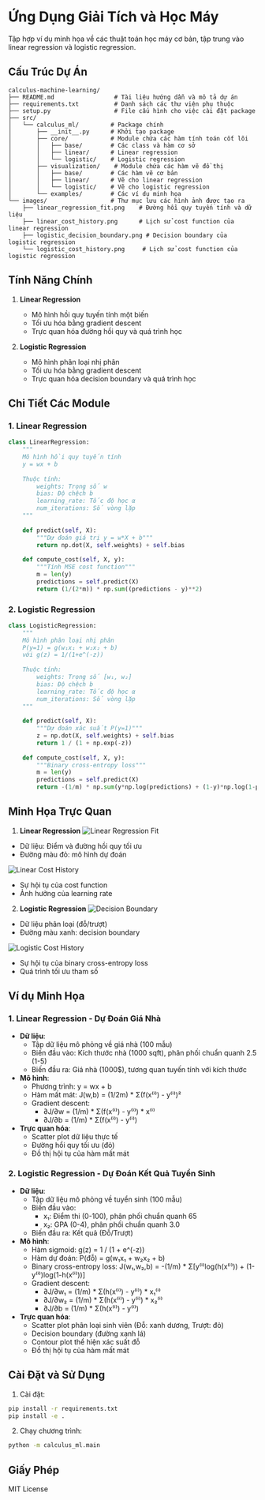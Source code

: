 # Ứng Dụng Giải Tích và Học Máy

Tập hợp ví dụ minh họa về các thuật toán học máy cơ bản, tập trung vào linear regression và logistic regression.

## Cấu Trúc Dự Án

```
calculus-machine-learning/
├── README.md                 # Tài liệu hướng dẫn và mô tả dự án
├── requirements.txt          # Danh sách các thư viện phụ thuộc
├── setup.py                  # File cấu hình cho việc cài đặt package
├── src/
│   └── calculus_ml/         # Package chính
│       ├── __init__.py      # Khởi tạo package
│       ├── core/            # Module chứa các hàm tính toán cốt lõi
│       │   ├── base/        # Các class và hàm cơ sở
│       │   ├── linear/      # Linear regression
│       │   └── logistic/    # Logistic regression
│       ├── visualization/    # Module chứa các hàm vẽ đồ thị
│       │   ├── base/        # Các hàm vẽ cơ bản
│       │   ├── linear/      # Vẽ cho linear regression
│       │   └── logistic/    # Vẽ cho logistic regression
│       └── examples/        # Các ví dụ minh họa
└── images/                  # Thư mục lưu các hình ảnh được tạo ra
    ├── linear_regression_fit.png    # Đường hồi quy tuyến tính và dữ liệu
    ├── linear_cost_history.png      # Lịch sử cost function của linear regression
    ├── logistic_decision_boundary.png # Decision boundary của logistic regression
    └── logistic_cost_history.png     # Lịch sử cost function của logistic regression
```

## Tính Năng Chính

1. **Linear Regression**
   - Mô hình hồi quy tuyến tính một biến
   - Tối ưu hóa bằng gradient descent
   - Trực quan hóa đường hồi quy và quá trình học

2. **Logistic Regression**
   - Mô hình phân loại nhị phân
   - Tối ưu hóa bằng gradient descent
   - Trực quan hóa decision boundary và quá trình học

## Chi Tiết Các Module

### 1. Linear Regression

```python
class LinearRegression:
    """
    Mô hình hồi quy tuyến tính
    y = wx + b
    
    Thuộc tính:
        weights: Trọng số w
        bias: Độ chệch b
        learning_rate: Tốc độ học α
        num_iterations: Số vòng lặp
    """
    
    def predict(self, X):
        """Dự đoán giá trị y = w*X + b"""
        return np.dot(X, self.weights) + self.bias
    
    def compute_cost(self, X, y):
        """Tính MSE cost function"""
        m = len(y)
        predictions = self.predict(X)
        return (1/(2*m)) * np.sum((predictions - y)**2)
```

### 2. Logistic Regression

```python
class LogisticRegression:
    """
    Mô hình phân loại nhị phân
    P(y=1) = g(w₁x₁ + w₂x₂ + b)
    với g(z) = 1/(1+e^(-z))
    
    Thuộc tính:
        weights: Trọng số [w₁, w₂]
        bias: Độ chệch b
        learning_rate: Tốc độ học α
        num_iterations: Số vòng lặp
    """
    
    def predict(self, X):
        """Dự đoán xác suất P(y=1)"""
        z = np.dot(X, self.weights) + self.bias
        return 1 / (1 + np.exp(-z))
    
    def compute_cost(self, X, y):
        """Binary cross-entropy loss"""
        m = len(y)
        predictions = self.predict(X)
        return -(1/m) * np.sum(y*np.log(predictions) + (1-y)*np.log(1-predictions))
```

## Minh Họa Trực Quan

1. **Linear Regression**
![Linear Regression Fit](images/linear_regression_fit.png)
- Dữ liệu: Điểm và đường hồi quy tối ưu
- Đường màu đỏ: mô hình dự đoán

![Linear Cost History](images/linear_cost_history.png)
- Sự hội tụ của cost function
- Ảnh hưởng của learning rate

2. **Logistic Regression**
![Decision Boundary](images/logistic_decision_boundary.png)
- Dữ liệu phân loại (đỗ/trượt)
- Đường màu xanh: decision boundary

![Logistic Cost History](images/logistic_cost_history.png)
- Sự hội tụ của binary cross-entropy loss
- Quá trình tối ưu tham số

## Ví dụ Minh Họa

### 1. Linear Regression - Dự Đoán Giá Nhà
- **Dữ liệu**: 
  - Tập dữ liệu mô phỏng về giá nhà (100 mẫu)
  - Biến đầu vào: Kích thước nhà (1000 sqft), phân phối chuẩn quanh 2.5 (1-5)
  - Biến đầu ra: Giá nhà (1000$), tương quan tuyến tính với kích thước
- **Mô hình**: 
  - Phương trình: y = wx + b
  - Hàm mất mát: J(w,b) = (1/2m) * Σ(f(x⁽ⁱ⁾) - y⁽ⁱ⁾)²
  - Gradient descent: 
    - ∂J/∂w = (1/m) * Σ(f(x⁽ⁱ⁾) - y⁽ⁱ⁾) * x⁽ⁱ⁾
    - ∂J/∂b = (1/m) * Σ(f(x⁽ⁱ⁾) - y⁽ⁱ⁾)
- **Trực quan hóa**: 
  - Scatter plot dữ liệu thực tế
  - Đường hồi quy tối ưu (đỏ)
  - Đồ thị hội tụ của hàm mất mát

### 2. Logistic Regression - Dự Đoán Kết Quả Tuyển Sinh
- **Dữ liệu**:
  - Tập dữ liệu mô phỏng về tuyển sinh (100 mẫu)
  - Biến đầu vào:
    - x₁: Điểm thi (0-100), phân phối chuẩn quanh 65
    - x₂: GPA (0-4), phân phối chuẩn quanh 3.0
  - Biến đầu ra: Kết quả (Đỗ/Trượt)
- **Mô hình**:
  - Hàm sigmoid: g(z) = 1 / (1 + e^(-z))
  - Hàm dự đoán: P(đỗ) = g(w₁x₁ + w₂x₂ + b)
  - Binary cross-entropy loss: J(w₁,w₂,b) = -(1/m) * Σ[y⁽ⁱ⁾log(h(x⁽ⁱ⁾)) + (1-y⁽ⁱ⁾)log(1-h(x⁽ⁱ⁾))]
  - Gradient descent:
    - ∂J/∂w₁ = (1/m) * Σ(h(x⁽ⁱ⁾) - y⁽ⁱ⁾) * x₁⁽ⁱ⁾
    - ∂J/∂w₂ = (1/m) * Σ(h(x⁽ⁱ⁾) - y⁽ⁱ⁾) * x₂⁽ⁱ⁾
    - ∂J/∂b = (1/m) * Σ(h(x⁽ⁱ⁾) - y⁽ⁱ⁾)
- **Trực quan hóa**:
  - Scatter plot phân loại sinh viên (Đỗ: xanh dương, Trượt: đỏ)
  - Decision boundary (đường xanh lá)
  - Contour plot thể hiện xác suất đỗ
  - Đồ thị hội tụ của hàm mất mát

## Cài Đặt và Sử Dụng

1. Cài đặt:
```bash
pip install -r requirements.txt
pip install -e .
```

2. Chạy chương trình:
```bash
python -m calculus_ml.main
```

## Giấy Phép

MIT License